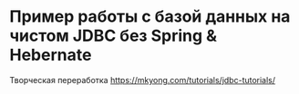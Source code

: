 # Пример работы с базой данных на чистом JDBC без Spring & Hebernate
Творческая переработка https://mkyong.com/tutorials/jdbc-tutorials/